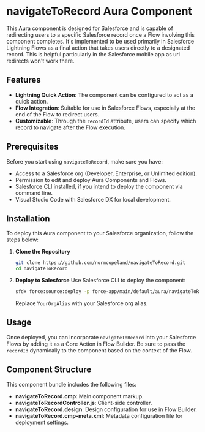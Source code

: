 # navigateToRecord Aura Component

This Aura component is designed for Salesforce and is capable of redirecting users to a specific Salesforce record once a Flow involving this component completes. It's implemented to be used primarily in Salesforce Lightning Flows as a final action that takes users directly to a designated record. This is helpful particularly in the Salesforce mobile app as url redirects won't work there.

## Features

-  **Lightning Quick Action**: The component can be configured to act as a quick action.
-  **Flow Integration**: Suitable for use in Salesforce Flows, especially at the end of the Flow to redirect users.
-  **Customizable**: Through the `recordId` attribute, users can specify which record to navigate after the Flow execution.

## Prerequisites

Before you start using `navigateToRecord`, make sure you have:
-  Access to a Salesforce org (Developer, Enterprise, or Unlimited edition).
-  Permission to edit and deploy Aura Components and Flows.
-  Salesforce CLI installed, if you intend to deploy the component via command line.
-  Visual Studio Code with Salesforce DX for local development.

## Installation

To deploy this Aura component to your Salesforce organization, follow the steps below:

1. **Clone the Repository**
   ```sh
   git clone https://github.com/normcopeland/navigateToRecord.git
   cd navigateToRecord
   ```

2. **Deploy to Salesforce**
   Use Salesforce CLI to deploy the component:
   ```sh
   sfdx force:source:deploy -p force-app/main/default/aura/navigateToRecord/ -u YourOrgAlias
   ```
   Replace `YourOrgAlias` with your Salesforce org alias.

## Usage

Once deployed, you can incorporate `navigateToRecord` into your Salesforce Flows by adding it as a Core Action in Flow Builder. Be sure to pass the `recordId` dynamically to the component based on the context of the Flow.

## Component Structure

This component bundle includes the following files:
-  **navigateToRecord.cmp**: Main component markup.
-  **navigateToRecordController.js**: Client-side controller.
-  **navigateToRecord.design**: Design configuration for use in Flow Builder.
-  **navigateToRecord.cmp-meta.xml**: Metadata configuration file for deployment settings.